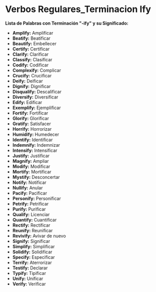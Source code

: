 # Verbos Regulares_Terminacion Ify



**Lista de Palabras con Terminación "-ify" y su Significado:**

*   **Amplify:** Amplificar
*   **Beatify:** Beatificar
*   **Beautify:** Embellecer
*   **Certify:** Certificar
*   **Clarify:** Clarificar
*   **Classify:** Clasificar
*   **Codify:** Codificar
*   **Complexify:** Complicar
*   **Crucify:** Crucificar
*   **Deify:** Deificar
*   **Dignify:** Dignificar
*   **Disqualify:** Descalificar
*   **Diversify:** Diversificar
*   **Edify:** Edificar
*   **Exemplify:** Ejemplificar
*   **Fortify:** Fortificar
*   **Glorify:** Glorificar
*   **Gratify:** Satisfacer
*   **Horrify:** Horrorizar
*   **Humidify:** Humedecer
*   **Identify:** Identificar
*   **Indemnify:** Indemnizar
*   **Intensify:** Intensificar
*   **Justify:** Justificar
*   **Magnify:** Ampliar
*   **Modify:** Modificar
*   **Mortify:** Mortificar
*   **Mystify:** Desconcertar
*   **Notify:** Notificar
*   **Nullify:** Anular
*   **Pacify:** Pacificar
*   **Personify:** Personificar
*   **Petrify:** Petrificar
*   **Purify:** Purificar
*   **Qualify:** Licenciar
*   **Quantify:** Cuantificar
*   **Rectify:** Rectificar
*   **Reunify:** Reunificar
*   **Revivify:** Avivar de nuevo
*   **Signify:** Significar
*   **Simplify:** Simplificar
*   **Solidify:** Solidificar
*   **Specify:** Especificar
*   **Terrify:** Aterrorizar
*   **Testify:** Declarar
*   **Typify:** Tipificar
*   **Unify:** Unificar
*   **Verify:** Verificar
